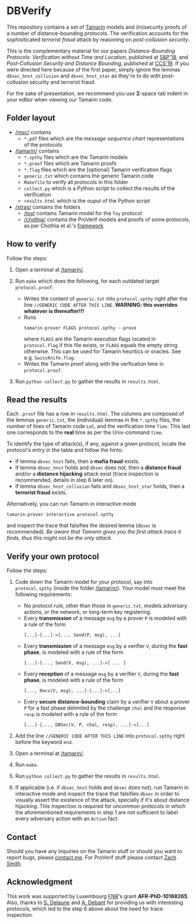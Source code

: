 # DBVerify

This repository contains a set of [Tamarin](https://tamarin-prover.github.io) models and (in)security proofs of a number of distance-bounding protocols. The verification accounts for the sophisiticated *terrorist fraud* attack by reasoning on *post-collusion security*.

This is the complementary material for our papers *Distance-Bounding Protocols: Verification without Time and Location*, published at [S&P'18](https://www.ieee-security.org/TC/SP2018/), and *Post-Collusion Security and Distance Bounding*, published at [CCS'19](https://www.sigsac.org/ccs/CCS2019/). If you were directed here because of the first paper, simply ignore the lemmas `dbsec_hnst_collusion` and `dbsec_hnst_star` as they're to do with post-collusion security and terrorist fraud.

For the sake of presentation, we recommend you use **2**-space tab indent in your editor when viewing our Tamarin code.

## Folder layout
* [/msc/](/msc/) contains
  * `*.pdf` files which are the *message sequence chart* representations of the protocols
* [/tamarin/](/tamarin/) contains
  * `*.spthy` files which are the Tamarin models
  * `*.proof` files which are Tamarin proofs
  * `*.flag` files which are the \[optional\] Tamarin verification flags
  * `generic.txt` which contains the generic Tamarin code
  * `Makefile` to verify all protocols in this folder
  * `collect.py` which is a Python script to collect the results of the verification
  * `results.html` which is the ouput of the Python script
* [/xtras/](/xtras/) contains the folders
  * [/toy/](/xtras/toy/) contains Tamarin model for the `Toy` protocol
  * [/chothia/](/xtras/chothia/) contains the ProVerif models and proofs of some protocols, as per Chothia et al.'s [framework](http://www.cs.bham.ac.uk/~tpc/distance-bounding-protocols/)

## How to verify

Follow the steps:

1. Open a terminal at [/tamarin/](/tamarin/).

1. Run `make` which does the following, for each outdated target `protocol.proof`:
   * Writes the content of `generic.txt` into `protocol.spthy` right after the line `//GENERIC CODE AFTER THIS LINE`. **WARNING: this overrides whatever is thereafter!!!**
   * Runs
     ```
     tamarin-prover FLAGS protocol.spthy --prove
     ```
     where `FLAGS` are the Tamarin execution flags located in `protocol.flag` if this file exists, or `FLAGS` equals the empty string otherwise. This can be used for Tamarin heuritics or oracles. See e.g. `SwissKnife.flag`.
   * Writes the Tamarin proof along with the verfication time in `protocol.proof`.

1. Run `python collect.py` to gather the results in `results.html`.

## Read the results

Each `.proof` file has a row in `results.html`. The columns are composed of the lemmas `generic.txt`, the (individual) lemmas in the `*.spthy` files, the number of lines of Tamarin code `LoC`, and the verification time `Time`. This last one corresponds to the **real** time as per the Unix-command `time`.

To identify the type of attack(s), if any, against a given protocol, locate the protocol's entry in the table and follow the hints:
  * If lemma `dbsec_hnst` fails, then a **mafia fraud** exists.
  * If lemma `dbsec_hnst` holds and `dbsec` does not, then a **distance fraud** and/or a **distance hijacking** attack exist (trace inspection is recommended, details in step 6 later on).
  * If lemma `dbsec_hnst_collusion` fails and `dbsec_hnst_star` holds, then a **terrorist fraud** exists.

Alternatively, you can run Tamarin in interactive mode
```
tamarin-prover interactive protocol.spthy
```
and inspect the trace that falsifies the desired lemma (`dbsec` is recommended). *Be aware that Tamarin gives you the first attack trace it finds, thus this might not be the only attack*.

## Verify your own protocol

Follow the steps:

1. Code down the Tamarin model for your protocol, say into `protocol.spthy` (inside the folder [/tamarin/](/tamarin/)). Your model must meet the following requirements:
   * No protocol rule, other than those in `generic.txt`, models adversary actions, or the network, or long-term key registering.
   * Every **transmission** of a message `msg` by a prover `P` is modeled with a rule of the form
     ```
     [...]-[...]->[..., Send(P, msg), ...]
     ```
   * Every **transmission** of a message `msg` by a verifier `V`, during the **fast phase**, is modeled with a rule of the form
     ```
     [...]-[..., Send(V, msg), ...]->[ ... ]
     ```
   * Every **reception** of a message `msg` by a verifier `V`, during the **fast phase**, is modeled with a rule of the form
     ```
     [..., Recv(V, msg), ...]-[...]->[...]
     ```
   * Every **secure distance-bounding** claim by a verifier `V` about a prover `P` for a fast phase delimited by the challenge `chal` and the response `resp` is modeled with a rule of the form
     ```
     [...]-[..., DBSec(V, P, chal, resp), ...]->[...]
     ```
1. Add the line `//GENERIC CODE AFTER THIS LINE` into `protocol.spthy` right before the keyword `end`.

1. Open a terminal at [/tamarin/](/tamarin/).

1. Run `make`.

1. Run `python collect.py` to gather the results in `results.html`.

1. If applicable (i.e. if `dbsec_hnst` holds and `dbsec` does not), run Tamarin in interactive mode and inspect the trace that falsifies `dbsec` in order to visually assert the existence of the attack, specially if it's about distance hijacking. This inspection is required for *uncommon* protocols in which the aforementioned requirements in step 1 are not sufficient to label every adversary action with an `Action` fact.

## Contact

Should you have any inquiries on the Tamarin stuff or should you want to report bugs, please [contact me](https://jorgetp.github.io/contact/). For ProVerif stuff please contact [Zach Smith](https://satoss.uni.lu/members/zach/).

## Acknowledgment

This work was supported by Luxembourg [FNR](https://www.fnr.lu/)'s grant **AFR-PhD-10188265**. Also, thanks to [S. Delaune](https://people.irisa.fr/Stephanie.Delaune/) and [A. Debant](http://people.irisa.fr/Alexandre.Debant/) for providing us with interesting protocols, which led to the step 6 above about the need for trace inspection.
